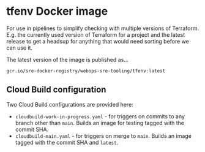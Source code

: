 # tfenv Docker image

For use in pipelines to simplify checking with multiple versions of Terraform. E.g. the currently used version of Terraform for a project and the latest release to get a headsup for anything that would need sorting before we can use it.

The latest version of the image is published as...

    gcr.io/sre-docker-registry/webops-sre-tooling/tfenv:latest

## Cloud Build configuration

Two Cloud Build configurations are provided here:
- `cloudbuild-work-in-progress.yaml` - for triggers on commits to any branch other than `main`. Builds an image for testing tagged with the commit SHA.
- `cloudbuild-main.yaml` - for triggers on merge to `main`. Builds an image tagged with the commit SHA and `latest`.
